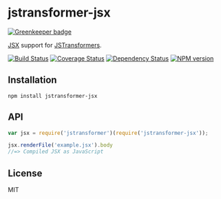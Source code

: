 # jstransformer-jsx

[![Greenkeeper badge](https://badges.greenkeeper.io/jstransformers/jstransformer-jsx.svg)](https://greenkeeper.io/)

[JSX](https://www.npmjs.com/package/react-tools#jsx) support for [JSTransformers](http://github.com/jstransformers).

[![Build Status](https://img.shields.io/travis/jstransformers/jstransformer-jsx/master.svg)](https://travis-ci.org/jstransformers/jstransformer-jsx)
[![Coverage Status](https://img.shields.io/codecov/c/github/jstransformers/jstransformer-jsx/master.svg)](https://codecov.io/gh/jstransformers/jstransformer-jsx)
[![Dependency Status](https://img.shields.io/david/jstransformers/jstransformer-jsx/master.svg)](http://david-dm.org/jstransformers/jstransformer-jsx)
[![NPM version](https://img.shields.io/npm/v/jstransformer-jsx.svg)](https://www.npmjs.org/package/jstransformer-jsx)

## Installation

    npm install jstransformer-jsx

## API

```js
var jsx = require('jstransformer')(require('jstransformer-jsx'));

jsx.renderFile('example.jsx').body
//=> Compiled JSX as JavaScript
```

## License

MIT
